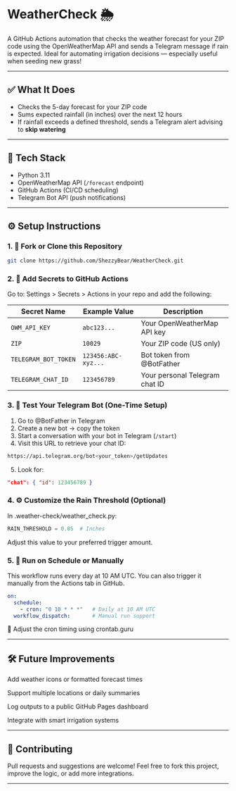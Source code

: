 # WeatherCheck 🌦️

A GitHub Actions automation that checks the weather forecast for your ZIP code using the OpenWeatherMap API and sends a Telegram message if rain is expected. Ideal for automating irrigation decisions — especially useful when seeding new grass!

---

## ✅ What It Does

- Checks the 5-day forecast for your ZIP code
- Sums expected rainfall (in inches) over the next 12 hours
- If rainfall exceeds a defined threshold, sends a Telegram alert advising to **skip watering**

---

## 🧱 Tech Stack

- Python 3.11
- OpenWeatherMap API (`/forecast` endpoint)
- GitHub Actions (CI/CD scheduling)
- Telegram Bot API (push notifications)

---

## ⚙️ Setup Instructions

### 1. 🍴 Fork or Clone this Repository

```bash
git clone https://github.com/ShezzyBear/WeatherCheck.git
```

### 2. 🔐 Add Secrets to GitHub Actions
Go to: Settings > Secrets > Actions in your repo and add the following:

| Secret Name | Example Value | Description |
|-------------|---------------|-------------|
| `OWM_API_KEY` | `abc123...` | Your OpenWeatherMap API key |
| `ZIP` | `10029` | Your ZIP code (US only) |
| `TELEGRAM_BOT_TOKEN` | `123456:ABC-xyz...` | Bot token from @BotFather |
| `TELEGRAM_CHAT_ID` | `123456789` | Your personal Telegram chat ID |

### 3. 🧪 Test Your Telegram Bot (One-Time Setup)
1. Go to @BotFather in Telegram
2. Create a new bot → copy the token
3. Start a conversation with your bot in Telegram (`/start`)
4. Visit this URL to retrieve your chat ID:

```bash
https://api.telegram.org/bot<your_token>/getUpdates
```

5. Look for:

```json
"chat": { "id": 123456789 }
```

### 4. ⚙️ Customize the Rain Threshold (Optional)
In .weather-check/weather_check.py:

```python
RAIN_THRESHOLD = 0.05  # Inches
```

Adjust this value to your preferred trigger amount.

### 5. 📅 Run on Schedule or Manually
This workflow runs every day at 10 AM UTC. You can also trigger it manually from the Actions tab in GitHub.

```yaml
on:
  schedule:
    - cron: "0 10 * * *"   # Daily at 10 AM UTC
  workflow_dispatch:       # Manual run support
```

🔧 Adjust the cron timing using crontab.guru

---

## 🛠️ Future Improvements
Add weather icons or formatted forecast times

Support multiple locations or daily summaries

Log outputs to a public GitHub Pages dashboard

Integrate with smart irrigation systems

---

## 🙌 Contributing
Pull requests and suggestions are welcome!
Feel free to fork this project, improve the logic, or add more integrations.

---
